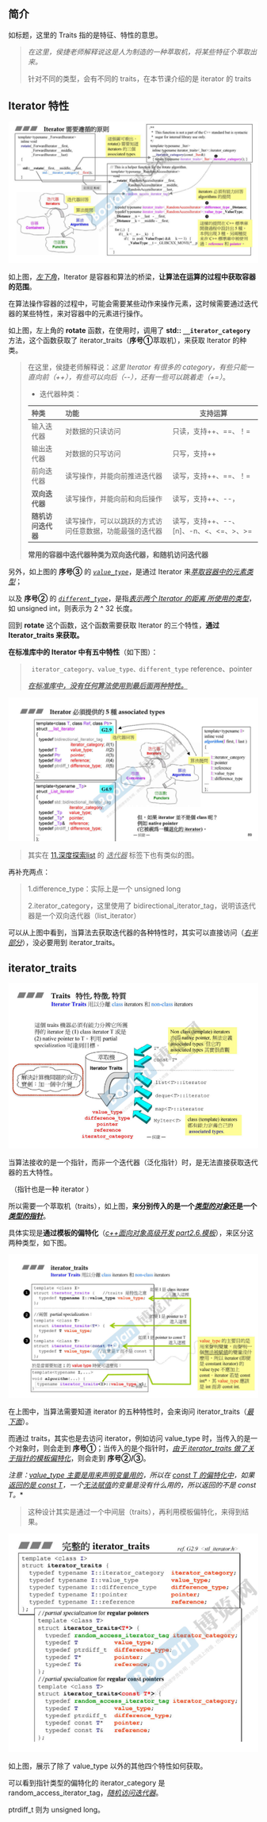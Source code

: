 ## 简介

如标题，这里的 Traits 指的是特征、特性的意思。

> *在这里，侯捷老师解释说这是人为制造的一种萃取机，将某些特征个萃取出来。*
>
> 针对不同的类型，会有不同的 traits，在本节课介绍的是 iterator 的 traits

##  Iterator 特性

![1680331002100](image/1680331002100.png)

如上图，<u>*左下角*</u>，Iterator 是容器和算法的桥梁，**让算法在运算的过程中获取容器的范围**。

在算法操作容器的过程中，可能会需要某些动作来操作元素，这时候需要通过迭代器的某些特性，来对容器中的元素进行操作。

如上图，左上角的 **rotate** 函数，在使用时，调用了 **std:: `__iterator_category`** 方法，这个函数获取了 iterator_traits（**序号①**萃取机），来获取 Iterator 的种类。

> 在这里，侯捷老师解释说：*这里 Iterator 有很多的 category，有些只能一直向前（++），有些可以向后（--），还有一些可以跳着走（+=）*。
>
> - 迭代器种类：
>
> | 种类               | 功能                                                     | 支持运算                                |
> | :----------------- | :------------------------------------------------------- | --------------------------------------- |
> | 输入迭代器         | 对数据的只读访问                                         | 只读，支持++、==、！=                   |
> | 输出迭代器         | 对数据的只写访问                                         | 只写，支持++                            |
> | 前向迭代器         | 读写操作，并能向前推进迭代器                             | 读写，支持++、==、！=                   |
> | **双向迭代器**     | 读写操作，并能向前和向后操作                             | 读写，支持++、--，                      |
> | **随机访问迭代器** | 读写操作，可以以跳跃的方式访问任意数据，功能最强的迭代器 | 读写，支持++、--、[n]、-n、<、<=、>、>= |
>
> **常用的容器中迭代器种类为双向迭代器，和随机访问迭代器**



另外，如上图的 **序号③** 的 <u>*`value_type`*</u>，是通过 Iterator 来<u>*萃取容器中的元素类型*</u>；



以及 **序号②** 的 <u>*`different_type`*</u>，是指<u>*表示两个 Iterator 的距离 所使用的类型*</u>，如 unsigned int，则表示为 2 ^ 32 长度。

回到 **rotate** 这个函数，这个函数需要获取 Iterator 的三个特性，**通过 Iterator_traits 来获取。**



**在标准库中的 Iterator 中有五中特性**（如下图）：

> ` iterator_category、value_type、different_type`    reference、pointer
>
> <u>***在标准库中，没有任何算法使用到最后面两种特性。***</u>

![1680331914754](image/1680331914754.png)

> 其实在 [11.深度探索list](11.深度探索list) 的 <u>*迭代器*</u> 标签下也有类似的图。

再补充两点：

> 1.difference_type：实际上是一个 unsigned long
>
> 2.iterator_category，这里使用了 bidirectional_iterator_tag，说明该迭代器是一个双向迭代器（list_iterator）

可以从上图中看到，当算法去获取迭代器的各种特性时，其实可以直接访问（<u>*右半部分*</u>），没必要用到 iterator_traits。





## iterator_traits 

![1680332675701](image/1680332675701.png)

当算法接收的是一个指针，而非一个迭代器（泛化指针）时，是无法直接获取迭代器的五大特性。

​	（指针也是一种 iterator ）

所以需要一个萃取机（traits），如上图，**来分别传入的是一个<u>*类型的对象*</u>还是一个<u>*类型的指针*</u>**。

具体实现是**通过模板的偏特化**（<u>*c++面向对象高级开发 part2.6.模板*</u>），来区分这两种类型，如下图。

![1680333005320](image/1680333005320.png)

在上图中，当算法需要知道 iterator 的五种特性时，会来询问 iterator_traits（<u>*最下面*</u>）。

而通过 traits，其实也是去访问 iterator，例如访问 value_type 时，当传入的是一个对象时，则会走到 **序号①**；当传入的是个指针时，<u>*由于 iterator_traits 做了关于指针的模板偏特化*</u>，则会走到 **序号②/③**。

**注意：<u>*value_type 主要是用来声明变量用的*</u>，所以在 <u>*const T* 的偏特化中*</u>，如果<u>*返回的是 const T*</u>，一个<u>*无法赋值*</u>的变量是没有什么用的，所以返回的不是 const T。**

> 这种设计其实是通过一个中间层（traits），再利用模板偏特化，来得到结果。

![1680333694811](image/1680333694811.png)

如上图，展示了除了 value_type 以外的其他四个特性如何获取。

可以看到指针类型的偏特化的 iterator_category 是 random_access_iterator_tag，<u>*随机访问迭代器*</u>。

ptrdiff_t 则为 unsigned long。

